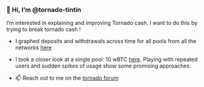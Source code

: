 
### 👋 Hi, I’m @tornado-tintin
 I’m interested in explaining and improving Tornado cash. I want to do this by trying to break tornado cash !
 - I graphed deposits and withdrawals across time for all pools from all the networks [here](https://tornadotintin.github.io/wbtc10pool.html)
 -  I took a closer look at a single pool: 10 wBTC [here](https://tornadotintin.github.io/usageGraphed.html).
 Playing with repeated users and sudden spikes of usage show some promising approaches.

- 📫 Reach out to me on the [tornado forum](https://torn.community/u/tintin)
